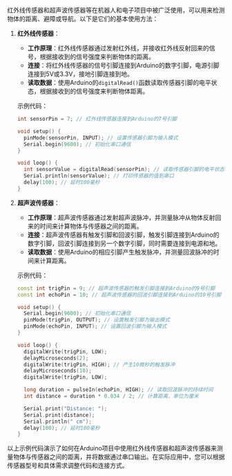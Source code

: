 红外线传感器和超声波传感器等在机器人和电子项目中被广泛使用，可以用来检测物体的距离、避障或导航。以下是它们的基本使用方法：

1. **红外线传感器**：
   - **工作原理**：红外线传感器通过发射红外线，并接收红外线反射回来的信号，根据接收到的信号强度来判断物体的距离。
   - **连接**：将红外线传感器的信号引脚连接到Arduino的数字引脚，电源引脚连接到5V或3.3V，接地引脚连接到地。
   - **读取数据**：使用Arduino的`digitalRead()`函数读取传感器引脚的电平状态，根据接收到的信号强度来判断物体距离。

   示例代码：
   ```cpp
   int sensorPin = 7; // 红外线传感器连接到Arduino的7号引脚

   void setup() {
     pinMode(sensorPin, INPUT); // 设置传感器引脚为输入模式
     Serial.begin(9600); // 初始化串口通信
   }

   void loop() {
     int sensorValue = digitalRead(sensorPin); // 读取传感器引脚的电平状态
     Serial.println(sensorValue); // 打印传感器的值到串口
     delay(100); // 延时100毫秒
   }
   ```

2. **超声波传感器**：
   - **工作原理**：超声波传感器通过发射超声波脉冲，并测量脉冲从物体反射回来的时间来计算物体与传感器之间的距离。
   - **连接**：超声波传感器有触发引脚和回波引脚，触发引脚连接到Arduino的数字引脚，回波引脚连接到另一个数字引脚，同时需要连接到电源和地。
   - **读取数据**：使用Arduino的相应引脚产生触发脉冲，并测量回波脉冲的时间来计算距离。

   示例代码：
   ```cpp
   const int trigPin = 9; // 超声波传感器的触发引脚连接到Arduino的9号引脚
   const int echoPin = 10; // 超声波传感器的回波引脚连接到Arduino的10号引脚

   void setup() {
     Serial.begin(9600); // 初始化串口通信
     pinMode(trigPin, OUTPUT); // 设置触发引脚为输出模式
     pinMode(echoPin, INPUT); // 设置回波引脚为输入模式
   }

   void loop() {
     digitalWrite(trigPin, LOW);
     delayMicroseconds(2);
     digitalWrite(trigPin, HIGH); // 产生10微秒的触发脉冲
     delayMicroseconds(10);
     digitalWrite(trigPin, LOW);

     long duration = pulseIn(echoPin, HIGH); // 读取回波脉冲的持续时间
     int distance = duration * 0.034 / 2; // 计算距离，单位为厘米

     Serial.print("Distance: ");
     Serial.print(distance);
     Serial.println(" cm");
     delay(100); // 延时100毫秒
   }
   ```

以上示例代码演示了如何在Arduino项目中使用红外线传感器和超声波传感器来测量物体与传感器之间的距离，并将数据通过串口输出。在实际应用中，您可以根据传感器型号和具体需求调整代码和连接方式。